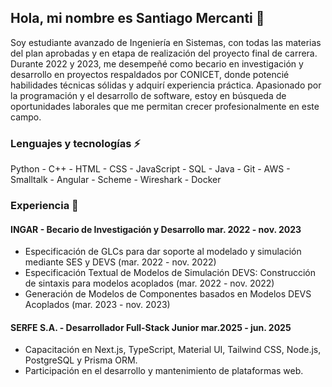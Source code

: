 ## Hola, mi nombre es Santiago Mercanti 👋
Soy estudiante avanzado de Ingeniería en Sistemas, con todas las materias del plan
aprobadas y en etapa de realización del proyecto final de carrera. Durante
2022 y 2023, me desempeñé como becario en investigación y desarrollo en
proyectos respaldados por CONICET, donde potencié habilidades técnicas
sólidas y adquirí experiencia práctica. Apasionado por la programación y el
desarrollo de software, estoy en búsqueda de oportunidades laborales que me
permitan crecer profesionalmente en este campo.

### Lenguajes y tecnologías ⚡
Python - C++ - HTML - CSS - JavaScript - SQL - Java - Git - AWS - Smalltalk - Angular - Scheme - Wireshark - Docker

### Experiencia 🔭
#### INGAR - Becario de Investigación y Desarrollo mar. 2022 - nov. 2023
- Especificación de GLCs para dar soporte al modelado y simulación mediante SES y DEVS (mar. 2022 - nov. 2022)
- Especificación Textual de Modelos de Simulación DEVS: Construcción de sintaxis para modelos acoplados (mar. 2022 - nov. 2022)
- Generación de Modelos de Componentes basados en Modelos DEVS Acoplados (mar. 2023 - nov. 2023)

#### SERFE S.A. - Desarrollador Full-Stack Junior mar.2025 - jun. 2025 
- Capacitación en Next.js, TypeScript, Material UI, Tailwind CSS, Node.js, PostgreSQL y Prisma ORM.
- Participación en el desarrollo y mantenimiento de plataformas web.

<!--
**SantiagoMercanti/SantiagoMercanti** is a ✨ _special_ ✨ repository because its `README.md` (this file) appears on your GitHub profile.

Here are some ideas to get you started:

- 🔭 I’m currently working on ...
- 🌱 I’m currently learning ...
- 👯 I’m looking to collaborate on ...
- 🤔 I’m looking for help with ...
- 💬 Ask me about ...
- 📫 How to reach me: ...
- 😄 Pronouns: ...
- ⚡ Fun fact: ...
-->
